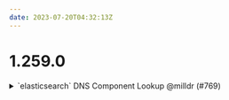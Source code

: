 ```yaml
---
date: 2023-07-20T04:32:13Z
---
```


# 1.259.0

<details>
  <summary>`elasticsearch` DNS Component Lookup @milldr (#769)</summary>

### what
- add environment for `dns-delegated` component lookup

### why
- `elasticsearch` is deployed in a regional environment, but `dns-delegated` is deployed to `gbl`

### references
- n/a


</details>
